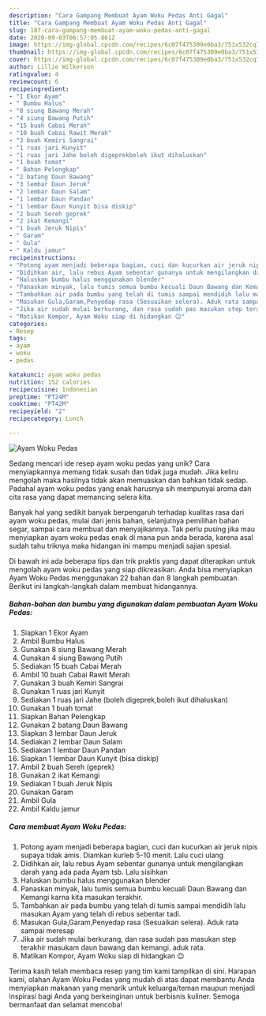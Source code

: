 ```yaml
---
description: "Cara Gampang Membuat Ayam Woku Pedas Anti Gagal"
title: "Cara Gampang Membuat Ayam Woku Pedas Anti Gagal"
slug: 187-cara-gampang-membuat-ayam-woku-pedas-anti-gagal
date: 2020-09-03T06:57:05.861Z
image: https://img-global.cpcdn.com/recipes/6c07f475309e0ba3/751x532cq70/ayam-woku-pedas-foto-resep-utama.jpg
thumbnail: https://img-global.cpcdn.com/recipes/6c07f475309e0ba3/751x532cq70/ayam-woku-pedas-foto-resep-utama.jpg
cover: https://img-global.cpcdn.com/recipes/6c07f475309e0ba3/751x532cq70/ayam-woku-pedas-foto-resep-utama.jpg
author: Lillie Wilkerson
ratingvalue: 4
reviewcount: 6
recipeingredient:
- "1 Ekor Ayam"
- " Bumbu Halus"
- "8 siung Bawang Merah"
- "4 siung Bawang Putih"
- "15 buah Cabai Merah"
- "10 buah Cabai Rawit Merah"
- "3 buah Kemiri Sangrai"
- "1 ruas jari Kunyit"
- "1 ruas jari Jahe boleh digeprekboleh ikut dihaluskan"
- "1 buah tomat"
- " Bahan Pelengkap"
- "2 batang Daun Bawang"
- "3 lembar Daun Jeruk"
- "2 lembar Daun Salam"
- "1 lembar Daun Pandan"
- "1 lembar Daun Kunyit bisa diskip"
- "2 buah Sereh geprek"
- "2 ikat Kemangi"
- "1 buah Jeruk Nipis"
- " Garam"
- " Gula"
- " Kaldu jamur"
recipeinstructions:
- "Potong ayam menjadi beberapa bagian, cuci dan kucurkan air jeruk nipis supaya tidak amis. Diamkan kurleb 5-10 menit. Lalu cuci ulang"
- "Didihkan air, lalu rebus Ayam sebentar gunanya untuk mengilangkan darah yang ada pada Ayam tsb. Lalu sisihkan"
- "Haluskan bumbu halus menggunakan blender"
- "Panaskan minyak, lalu tumis semua bumbu kecuali Daun Bawang dan Kemangi karna kita masukan terakhir."
- "Tambahkan air pada bumbu yang telah di tumis sampai mendidih lalu masukan Ayam yang telah di rebus sebentar tadi."
- "Masukan Gula,Garam,Penyedap rasa (Sesuaikan selera). Aduk rata sampai meresap"
- "Jika air sudah mulai berkurang, dan rasa sudah pas masukan step terakhir masukam daun bawang dan kemangi. aduk rata."
- "Matikan Kompor, Ayam Woku siap di hidangkan 😉"
categories:
- Resep
tags:
- ayam
- woku
- pedas

katakunci: ayam woku pedas 
nutrition: 152 calories
recipecuisine: Indonesian
preptime: "PT24M"
cooktime: "PT42M"
recipeyield: "2"
recipecategory: Lunch

---
```



![Ayam Woku Pedas](https://img-global.cpcdn.com/recipes/6c07f475309e0ba3/751x532cq70/ayam-woku-pedas-foto-resep-utama.jpg)

Sedang mencari ide resep ayam woku pedas yang unik? Cara menyiapkannya memang tidak susah dan tidak juga mudah. Jika keliru mengolah maka hasilnya tidak akan memuaskan dan bahkan tidak sedap. Padahal ayam woku pedas yang enak harusnya sih mempunyai aroma dan cita rasa yang dapat memancing selera kita.

Banyak hal yang sedikit banyak berpengaruh terhadap kualitas rasa dari ayam woku pedas, mulai dari jenis bahan, selanjutnya pemilihan bahan segar, sampai cara membuat dan menyajikannya. Tak perlu pusing jika mau menyiapkan ayam woku pedas enak di mana pun anda berada, karena asal sudah tahu triknya maka hidangan ini mampu menjadi sajian spesial.




Di bawah ini ada beberapa tips dan trik praktis yang dapat diterapkan untuk mengolah ayam woku pedas yang siap dikreasikan. Anda bisa menyiapkan Ayam Woku Pedas menggunakan 22 bahan dan 8 langkah pembuatan. Berikut ini langkah-langkah dalam membuat hidangannya.

<!--inarticleads1-->

##### Bahan-bahan dan bumbu yang digunakan dalam pembuatan Ayam Woku Pedas:

1. Siapkan 1 Ekor Ayam
1. Ambil  Bumbu Halus
1. Gunakan 8 siung Bawang Merah
1. Gunakan 4 siung Bawang Putih
1. Sediakan 15 buah Cabai Merah
1. Ambil 10 buah Cabai Rawit Merah
1. Gunakan 3 buah Kemiri Sangrai
1. Gunakan 1 ruas jari Kunyit
1. Sediakan 1 ruas jari Jahe (boleh digeprek,boleh ikut dihaluskan)
1. Gunakan 1 buah tomat
1. Siapkan  Bahan Pelengkap
1. Gunakan 2 batang Daun Bawang
1. Siapkan 3 lembar Daun Jeruk
1. Sediakan 2 lembar Daun Salam
1. Sediakan 1 lembar Daun Pandan
1. Siapkan 1 lembar Daun Kunyit (bisa diskip)
1. Ambil 2 buah Sereh (geprek)
1. Gunakan 2 ikat Kemangi
1. Sediakan 1 buah Jeruk Nipis
1. Gunakan  Garam
1. Ambil  Gula
1. Ambil  Kaldu jamur




<!--inarticleads2-->

##### Cara membuat Ayam Woku Pedas:

1. Potong ayam menjadi beberapa bagian, cuci dan kucurkan air jeruk nipis supaya tidak amis. Diamkan kurleb 5-10 menit. Lalu cuci ulang
1. Didihkan air, lalu rebus Ayam sebentar gunanya untuk mengilangkan darah yang ada pada Ayam tsb. Lalu sisihkan
1. Haluskan bumbu halus menggunakan blender
1. Panaskan minyak, lalu tumis semua bumbu kecuali Daun Bawang dan Kemangi karna kita masukan terakhir.
1. Tambahkan air pada bumbu yang telah di tumis sampai mendidih lalu masukan Ayam yang telah di rebus sebentar tadi.
1. Masukan Gula,Garam,Penyedap rasa (Sesuaikan selera). Aduk rata sampai meresap
1. Jika air sudah mulai berkurang, dan rasa sudah pas masukan step terakhir masukam daun bawang dan kemangi. aduk rata.
1. Matikan Kompor, Ayam Woku siap di hidangkan 😉




Terima kasih telah membaca resep yang tim kami tampilkan di sini. Harapan kami, olahan Ayam Woku Pedas yang mudah di atas dapat membantu Anda menyiapkan makanan yang menarik untuk keluarga/teman maupun menjadi inspirasi bagi Anda yang berkeinginan untuk berbisnis kuliner. Semoga bermanfaat dan selamat mencoba!
